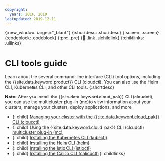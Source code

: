 ```yaml
---
copyright:
  years: 2016, 2019
lastupdated: 2019-12-11
---
```


{:new_window: target="_blank"}
{:shortdesc: .shortdesc}
{:screen: .screen}
{:codeblock: .codeblock}
{:pre: .pre}
{:child: .link .ulchildlink}
{:childlinks: .ullinks}

# CLI tools guide

Learn about the several command-line interface (CLI) tool options, including the {{site.data.keyword.product}} CLI (cloudctl). You can also use the Helm CLI, Kubernetes CLI, and other CLI tools.
{:shortdesc}

**Note:** After you install the {{site.data.keyword.cloud_pak}} CLI (cloudctl), you can use the multicluster plug-in (mc)to view information about your clusters, manage your clusters, deploy applications, and more.

- {: child} [Managing your cluster with the {{site.data.keyword.cloud_pak}} CLI (cloudctl)](../cloudctl/icp_cli.md)
- {: child} [Using the {{site.data.keyword.cloud_pak}} CLI (cloudctl) multicluster plug-in (mc)](cp_cli_mcm.md)
- {: child} [Installing the Kubernetes CLI (kubectl)](../kubectl/install_kubectl.md)
- {: child} [Installing the Helm CLI (helm)](../helm-cli/3.4.0/create_helm_cli.md)
- {: child} [Installing the Istio CLI (istioctl)](../istio-cli/install_istioctl.md)
- {: child} [Installing the Calico CLI (calicoctl)](../calico-cli/calicoctl.md)
{: childlinks}
